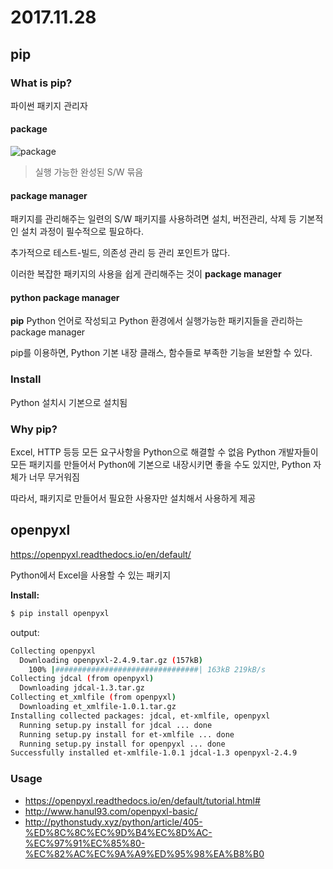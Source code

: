 # 2017.11.28

## pip

### What is pip?
파이썬 패키지 관리자

#### package
![package](http://weknowyourdreams.com/images/package/package-12.jpg)
> 실행 가능한 완성된 S/W 묶음

#### package manager
패키지를 관리해주는 일련의 S/W
패키지를 사용하려면 설치, 버전관리, 삭제 등 기본적인 설치 과정이 필수적으로 필요하다.

추가적으로 테스트-빌드, 의존성 관리 등 관리 포인트가 많다.

이러한 복잡한 패키지의 사용을 쉽게 관리해주는 것이 **package manager**

#### python package manager
**pip**
Python 언어로 작성되고 Python 환경에서 실행가능한 패키지들을 관리하는 package manager

pip를 이용하면, Python 기본 내장 클래스, 함수들로 부족한 기능을 보완할 수 있다.

### Install
Python 설치시 기본으로 설치됨

### Why pip?
Excel, HTTP 등등 모든 요구사항을 Python으로 해결할 수 없음
Python 개발자들이 모든 패키지를 만들어서 Python에 기본으로 내장시키면 좋을 수도 있지만, Python 자체가 너무 무거워짐

따라서, 패키지로 만들어서 필요한 사용자만 설치해서 사용하게 제공

## openpyxl
https://openpyxl.readthedocs.io/en/default/

Python에서 Excel을 사용할 수 있는 패키지

**Install:**
```bash
$ pip install openpyxl
```

output:
```bash
Collecting openpyxl
  Downloading openpyxl-2.4.9.tar.gz (157kB)
    100% |################################| 163kB 219kB/s
Collecting jdcal (from openpyxl)
  Downloading jdcal-1.3.tar.gz
Collecting et_xmlfile (from openpyxl)
  Downloading et_xmlfile-1.0.1.tar.gz
Installing collected packages: jdcal, et-xmlfile, openpyxl
  Running setup.py install for jdcal ... done
  Running setup.py install for et-xmlfile ... done
  Running setup.py install for openpyxl ... done
Successfully installed et-xmlfile-1.0.1 jdcal-1.3 openpyxl-2.4.9
```

### Usage
- https://openpyxl.readthedocs.io/en/default/tutorial.html#
- http://www.hanul93.com/openpyxl-basic/
- http://pythonstudy.xyz/python/article/405-%ED%8C%8C%EC%9D%B4%EC%8D%AC-%EC%97%91%EC%85%80-%EC%82%AC%EC%9A%A9%ED%95%98%EA%B8%B0